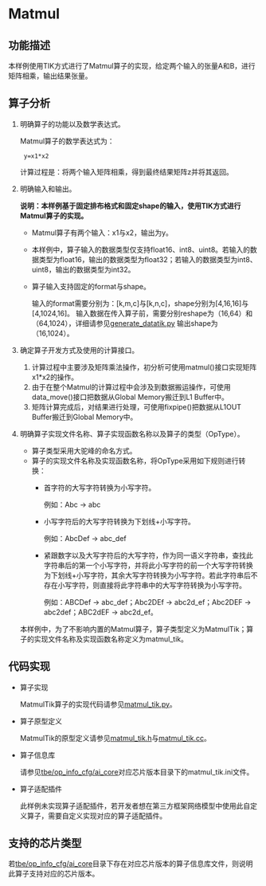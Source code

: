 # Matmul<a name="ZH-CN_TOPIC_0302083453"></a>

## 功能描述<a name="section20275955152017"></a>

本样例使用TIK方式进行了Matmul算子的实现，给定两个输入的张量A和B，进行矩阵相乘，输出结果张量。

## 算子分析<a name="section132184332113"></a>

1.  明确算子的功能以及数学表达式。

    Matmul算子的数学表达式为：

    ```
     y=x1*x2
    ```

    计算过程是：将两个输入矩阵相乘，得到最终结果矩阵z并将其返回。

2.  明确输入和输出。

    **说明：本样例基于固定排布格式和固定shape的输入，使用TIK方式进行Matmul算子的实现。** 

    -   Matmul算子有两个输入：x1与x2，输出为y。
    -   本样例中，算子输入的数据类型仅支持float16、int8、uint8。若输入的数据类型为float16，输出的数据类型为float32；若输入的数据类型为int8、uint8，输出的数据类型为int32。
    -   算子输入支持固定的format与shape。

        输入的format需要分别为：[k,m,c]与[k,n,c]，shape分别为[4,16,16]与[4,1024,16]。
        输入数据在传入算子前，需要分别reshape为（16,64）和（64,1024），详细请参见[generate_datatik.py](../../2_verify_op/acl_execute_matmul/run/out/test_data/data/generate_datatik.py)
        输出shape为（16,1024）。

3.  确定算子开发方式及使用的计算接口。
    1.  计算过程中主要涉及矩阵乘法操作，初分析可使用matmul\(\)接口实现矩阵x1\*x2的操作。
    2.  由于在整个Matmul的计算过程中会涉及到数据搬运操作，可使用data\_move\(\)接口把数据从Global Memory搬迁到L1 Buffer中。
    3.  矩阵计算完成后，对结果进行处理，可使用fixpipe\(\)把数据从L1OUT  Buffer搬迁到Global Memory中。

4.  明确算子实现文件名称、算子实现函数名称以及算子的类型（OpType）。

    -   算子类型采用大驼峰的命名方式。
    -   算子的实现文件名称及实现函数名称，将OpType采用如下规则进行转换：
        -   首字符的大写字符转换为小写字符。

            例如：Abc -\> abc

        -   小写字符后的大写字符转换为下划线+小写字符。

            例如：AbcDef -\> abc\_def

        -   紧跟数字以及大写字符后的大写字符，作为同一语义字符串，查找此字符串后的第一个小写字符，并将此小写字符的前一个大写字符转换为下划线+小写字符，其余大写字符转换为小写字符。若此字符串后不存在小写字符，则直接将此字符串中的大写字符转换为小写字符。

            例如：ABCDef -\> abc\_def；Abc2DEf -\> abc2d\_ef；Abc2DEF -\> abc2def；ABC2dEF -\> abc2d\_ef。



    本样例中，为了不影响内置的Matmul算子，算子类型定义为MatmulTik；算子的实现文件名称及实现函数名称定义为matmul\_tik。


## 代码实现<a name="section657125913571"></a>

-   算子实现

    MatmulTik算子的实现代码请参见[matmul\_tik.py](../tbe/impl/matmul_tik.py)。

-   算子原型定义

    MatmulTik的原型定义请参见[matmul\_tik.h](../op_proto/matmul_tik.h)与[matmul\_tik.cc](../op_proto/matmul_tik.cc)。

-   算子信息库

    请参见[tbe/op\_info\_cfg/ai\_core](../tbe/op_info_cfg/ai_core)对应芯片版本目录下的matmul\_tik.ini文件。

-   算子适配插件

    此样例未实现算子适配插件，若开发者想在第三方框架网络模型中使用此自定义算子，需要自定义实现对应的算子适配插件。


## 支持的芯片类型<a name="section13382182116471"></a>

若[tbe/op\_info\_cfg/ai\_core](../tbe/op_info_cfg/ai_core)目录下存在对应芯片版本的算子信息库文件，则说明此算子支持对应的芯片版本。
